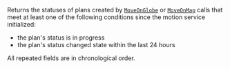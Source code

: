 Returns the statuses of plans created by [`MoveOnGlobe`](/machine/services/motion/#moveonglobe) or [`MoveOnMap`](/machine/services/motion/#moveonmap) calls that meet at least one of the following conditions since the motion service initialized:

- the plan's status is in progress
- the plan's status changed state within the last 24 hours

All repeated fields are in chronological order.
